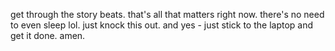 get through the story beats. that's all that matters right now. there's no need to even sleep lol. just knock this out. and yes - just stick to the laptop and get it done. amen.